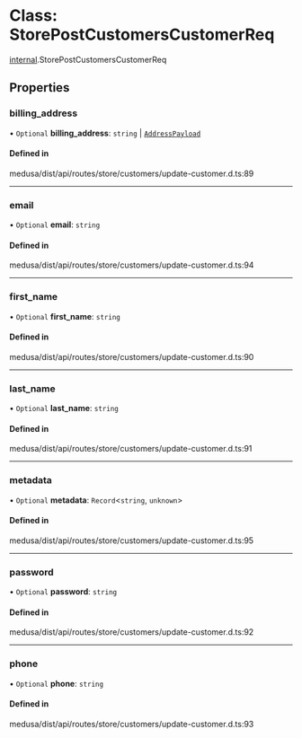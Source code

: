 # Class: StorePostCustomersCustomerReq

[internal](../modules/internal-37.md).StorePostCustomersCustomerReq

## Properties

### billing\_address

• `Optional` **billing\_address**: `string` \| [`AddressPayload`](internal.AddressPayload.md)

#### Defined in

medusa/dist/api/routes/store/customers/update-customer.d.ts:89

___

### email

• `Optional` **email**: `string`

#### Defined in

medusa/dist/api/routes/store/customers/update-customer.d.ts:94

___

### first\_name

• `Optional` **first\_name**: `string`

#### Defined in

medusa/dist/api/routes/store/customers/update-customer.d.ts:90

___

### last\_name

• `Optional` **last\_name**: `string`

#### Defined in

medusa/dist/api/routes/store/customers/update-customer.d.ts:91

___

### metadata

• `Optional` **metadata**: `Record`<`string`, `unknown`\>

#### Defined in

medusa/dist/api/routes/store/customers/update-customer.d.ts:95

___

### password

• `Optional` **password**: `string`

#### Defined in

medusa/dist/api/routes/store/customers/update-customer.d.ts:92

___

### phone

• `Optional` **phone**: `string`

#### Defined in

medusa/dist/api/routes/store/customers/update-customer.d.ts:93
